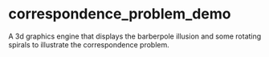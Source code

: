 correspondence_problem_demo
===========================

A 3d graphics engine that displays the barberpole illusion and some rotating spirals to illustrate the correspondence problem.
